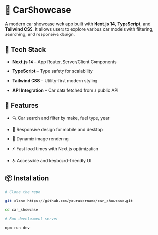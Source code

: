 # 🚗 CarShowcase

A modern car showcase web app built with **Next.js 14**, **TypeScript**, and **Tailwind CSS**. It allows users to explore various car models with filtering, searching, and responsive design.

## 🔧 Tech Stack

- **Next.js 14** – App Router, Server/Client Components
  
- **TypeScript** – Type safety for scalability

- **Tailwind CSS** – Utility-first modern styling
  
- **API Integration** – Car data fetched from a public API

## 🚀 Features

- 🔍 Car search and filter by make, fuel type, year
  
- 🧭 Responsive design for mobile and desktop
  
- 🧠 Dynamic image rendering
  
- ⚡ Fast load times with Next.js optimization
  
- ♿ Accessible and keyboard-friendly UI

## 📦 Installation

```bash
# Clone the repo

git clone https://github.com/yourusername/car_showcase.git

cd car_showcase

# Run development server

npm run dev
